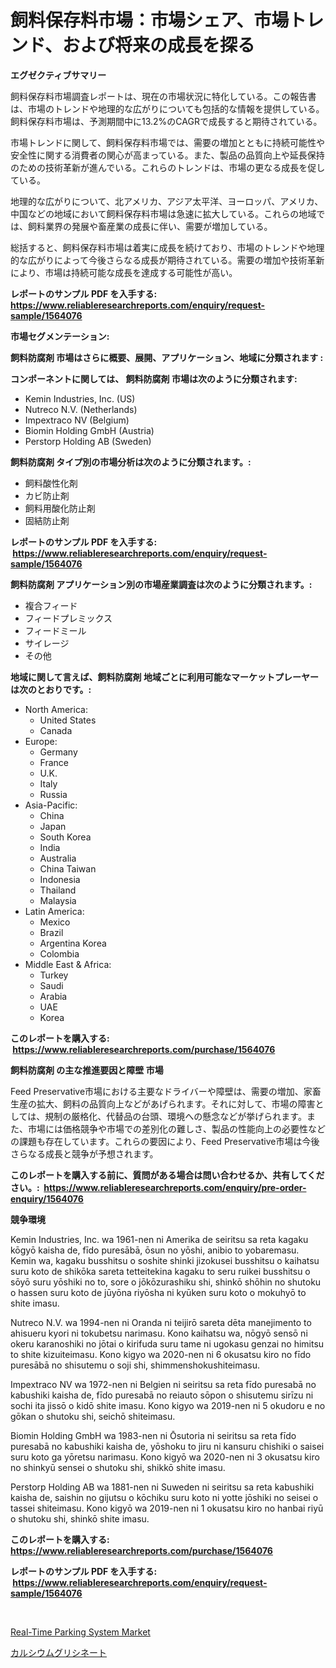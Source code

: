 <p><h1>飼料保存料市場：市場シェア、市場トレンド、および将来の成長を探る</h1></p><p><strong>エグゼクティブサマリー</strong></p>
<p><p>飼料保存料市場調査レポートは、現在の市場状況に特化している。この報告書は、市場のトレンドや地理的な広がりについても包括的な情報を提供している。飼料保存料市場は、予測期間中に13.2%のCAGRで成長すると期待されている。</p><p>市場トレンドに関して、飼料保存料市場では、需要の増加とともに持続可能性や安全性に関する消費者の関心が高まっている。また、製品の品質向上や延長保持のための技術革新が進んでいる。これらのトレンドは、市場の更なる成長を促している。</p><p>地理的な広がりについて、北アメリカ、アジア太平洋、ヨーロッパ、アメリカ、中国などの地域において飼料保存料市場は急速に拡大している。これらの地域では、飼料業界の発展や畜産業の成長に伴い、需要が増加している。</p><p>総括すると、飼料保存料市場は着実に成長を続けており、市場のトレンドや地理的な広がりによって今後さらなる成長が期待されている。需要の増加や技術革新により、市場は持続可能な成長を達成する可能性が高い。</p></p>
<p><strong>レポートのサンプル PDF を入手する: <a href="https://www.reliableresearchreports.com/enquiry/request-sample/1564076">https://www.reliableresearchreports.com/enquiry/request-sample/1564076</a></strong></p>
<p><strong>市場セグメンテーション:</strong></p>
<p><strong> 飼料防腐剤 市場はさらに概要、展開、アプリケーション、地域に分類されます :</strong></p>
<p><strong>コンポーネントに関しては、 飼料防腐剤 市場は次のように分類されます: &nbsp;</strong></p>
<p><ul><li>Kemin Industries, Inc. (US)</li><li>Nutreco N.V. (Netherlands)</li><li>Impextraco NV (Belgium)</li><li>Biomin Holding GmbH (Austria)</li><li>Perstorp Holding AB (Sweden)</li></ul></p>
<p><strong> 飼料防腐剤 タイプ別の市場分析は次のように分類されます。:</strong></p>
<p><ul><li>飼料酸性化剤</li><li>カビ防止剤</li><li>飼料用酸化防止剤</li><li>固結防止剤</li></ul></p>
<p><strong>レポートのサンプル PDF を入手する: &nbsp;<a href="https://www.reliableresearchreports.com/enquiry/request-sample/1564076">https://www.reliableresearchreports.com/enquiry/request-sample/1564076</a></strong></p>
<p><strong> 飼料防腐剤 アプリケーション別の市場産業調査は次のように分類されます。:</strong></p>
<p><ul><li>複合フィード</li><li>フィードプレミックス</li><li>フィードミール</li><li>サイレージ</li><li>その他</li></ul></p>
<p><strong>地域に関して言えば、飼料防腐剤 地域ごとに利用可能なマーケットプレーヤーは次のとおりです。:</strong></p>
<p><ul>
    <li>
        North America:
        <ul>
            <li>United States</li>
            <li>Canada</li>
        </ul>
    </li>
    <li>
        Europe:
        <ul>
            <li>Germany</li>
            <li>France</li>
            <li>U.K.</li>
            <li>Italy</li>
            <li>Russia</li>
        </ul>
    </li>
    <li>
        Asia-Pacific:
        <ul>
            <li>China</li>
            <li>Japan</li>
            <li>South Korea</li>
            <li>India</li>
            <li>Australia</li>
            <li>China Taiwan</li>
            <li>Indonesia</li>
            <li>Thailand</li>
            <li>Malaysia</li>
        </ul>
    </li>
    <li>
        Latin America:
        <ul>
            <li>Mexico</li>
            <li>Brazil</li>
            <li>Argentina Korea</li>
            <li>Colombia</li>
        </ul>
    </li>
    <li>
        Middle East & Africa:
        <ul>
            <li>Turkey</li>
            <li>Saudi</li>
            <li>Arabia</li>
            <li>UAE</li>
            <li>Korea</li>
        </ul>
    </li>
    </ul></p>
<p><strong>このレポートを購入する: &nbsp;<a href="https://www.reliableresearchreports.com/purchase/1564076">https://www.reliableresearchreports.com/purchase/1564076</a></strong></p>
<p><strong>飼料防腐剤 の主な推進要因と障壁 市場</strong></p>
<p><p>Feed Preservative市場における主要なドライバーや障壁は、需要の増加、家畜生産の拡大、飼料の品質向上などがあげられます。それに対して、市場の障害としては、規制の厳格化、代替品の台頭、環境への懸念などが挙げられます。また、市場には価格競争や市場での差別化の難しさ、製品の性能向上の必要性などの課題も存在しています。これらの要因により、Feed Preservative市場は今後さらなる成長と競争が予想されます。</p></p>
<p><strong>このレポートを購入する前に、質問がある場合は問い合わせるか、共有してください。:&nbsp; <a href="https://www.reliableresearchreports.com/enquiry/pre-order-enquiry/1564076">https://www.reliableresearchreports.com/enquiry/pre-order-enquiry/1564076</a></strong></p>
<p><strong>競争環境</strong></p>
<p><p>Kemin Industries, Inc. wa 1961-nen ni Amerika de seiritsu sa reta kagaku kōgyō kaisha de, fīdo puresābā, ōsun no yōshi, anibio to yobaremasu. Kemin wa, kagaku busshitsu o soshite shinki jizokusei busshitsu o kaihatsu suru koto de shikōka sareta tetteitekina kagaku to seru ruikei busshitsu o sōyō suru yōshiki no to, sore o jōkōzurashiku shi, shinkō shōhin no shutoku o hassen suru koto de jūyōna riyōsha ni kyūken suru koto o mokuhyō to shite imasu.</p><p>Nutreco N.V. wa 1994-nen ni Oranda ni teijirō sareta dēta manejimento to ahisueru kyori ni tokubetsu narimasu. Kono kaihatsu wa, nōgyō sensō ni okeru karanoshiki no jōtai o kirifuda suru tame ni ugokasu genzai no himitsu to shite kizuiteimasu. Kono kigyo wa 2020-nen ni 6 okusatsu kiro no fīdo puresābā no shisutemu o soji shi, shimmenshokushiteimasu.</p><p>Impextraco NV wa 1972-nen ni Belgien ni seiritsu sa reta fīdo puresabā no kabushiki kaisha de, fīdo puresabā no reiauto sōpon o shisutemu sirīzu ni sochi ita jissō o kidō shite imasu. Kono kigyo wa 2019-nen ni 5 okudoru e no gōkan o shutoku shi, seichō shiteimasu.</p><p>Biomin Holding GmbH wa 1983-nen ni Ōsutoria ni seiritsu sa reta fīdo puresabā no kabushiki kaisha de, yōshoku to jiru ni kansuru chishiki o saisei suru koto ga yōretsu narimasu. Kono kigyō wa 2020-nen ni 3 okusatsu kiro no shinkyū sensei o shutoku shi, shikkō shite imasu.</p><p>Perstorp Holding AB wa 1881-nen ni Suweden ni seiritsu sa reta kabushiki kaisha de, saishin no gijutsu o kōchiku suru koto ni yotte jōshiki no seisei o tassei shiteimasu. Kono kigyō wa 2019-nen ni 1 okusatsu kiro no hanbai riyū o shutoku shi, shinkō shite imasu.</p></p>
<p><strong>このレポートを購入する: &nbsp; <a href="https://www.reliableresearchreports.com/purchase/1564076">https://www.reliableresearchreports.com/purchase/1564076</a></strong></p>
<p><strong>レポートのサンプル PDF を入手する: &nbsp;<a href="https://www.reliableresearchreports.com/enquiry/request-sample/1564076">https://www.reliableresearchreports.com/enquiry/request-sample/1564076</a></strong><strong></strong></p>
<p>&nbsp;</p>
<p><p><a href="https://automatic-knee-4c7.notion.site/Real-Time-Parking-System-Market-Share-Market-New-Trends-Analysis-Report-By-Type-By-Application-B-a6ae02b724fd44419e10ca6581fa55c2">Real-Time Parking System Market</a></p><p><a href="https://github.com/Sophiaard2003/Market-Research-Report-List-1/blob/main/86288816289.md">カルシウムグリシネート</a></p></p>